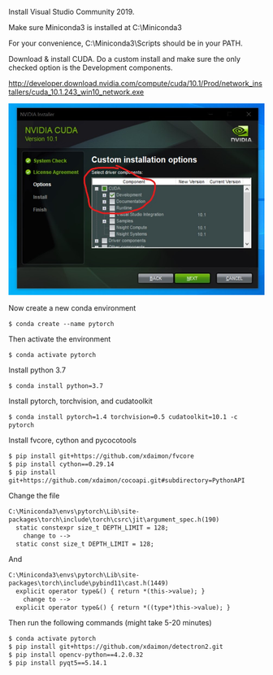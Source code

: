 Install Visual Studio Community 2019.

Make sure Miniconda3 is installed at C:\Miniconda3

For your convenience, C:\Miniconda3\Scripts should be in your PATH.

Download & install CUDA. Do a custom install and make sure the only checked option is the Development components.

http://developer.download.nvidia.com/compute/cuda/10.1/Prod/network_installers/cuda_10.1.243_win10_network.exe

![](image.png)

Now create a new conda environment

    $ conda create --name pytorch

Then activate the environment

    $ conda activate pytorch

Install python 3.7

    $ conda install python=3.7

Install pytorch, torchvision, and cudatoolkit

    $ conda install pytorch=1.4 torchvision=0.5 cudatoolkit=10.1 -c pytorch

Install fvcore, cython and pycocotools

    $ pip install git+https://github.com/xdaimon/fvcore
    $ pip install cython==0.29.14
    $ pip install git+https://github.com/xdaimon/cocoapi.git#subdirectory=PythonAPI

Change the file

    C:\Miniconda3\envs\pytorch\Lib\site-packages\torch\include\torch\csrc\jit\argument_spec.h(190)
      static constexpr size_t DEPTH_LIMIT = 128;
        change to -->
      static const size_t DEPTH_LIMIT = 128;

And

    C:\Miniconda3\envs\pytorch\Lib\site-packages\torch\include\pybind11\cast.h(1449)
      explicit operator type&() { return *(this->value); }
        change to -->
      explicit operator type&() { return *((type*)this->value); }

Then run the following commands (might take 5-20 minutes)

    $ conda activate pytorch
    $ pip install git+https://github.com/xdaimon/detectron2.git
    $ pip install opencv-python==4.2.0.32
    $ pip install pyqt5==5.14.1


